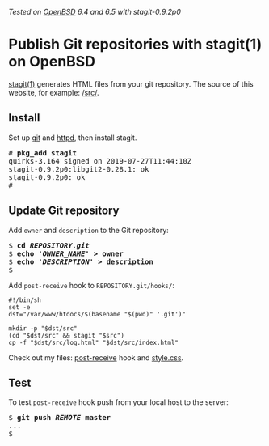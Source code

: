 _Tested on [OpenBSD](/openbsd/) 6.4 and 6.5 with stagit-0.9.2p0_

# Publish Git repositories with stagit(1) on OpenBSD

[stagit(1)](https://git.codemadness.org/stagit/) generates HTML files
from your git repository.  The source of this website, for example:
[/src/](/src/).

## Install

Set up [git](/git.html) and [httpd](/openbsd/httpd.html), then install
stagit.

<pre>
# <b>pkg_add stagit</b>
quirks-3.164 signed on 2019-07-27T11:44:10Z
stagit-0.9.2p0:libgit2-0.28.1: ok
stagit-0.9.2p0: ok
#
</pre>

## Update Git repository

Add `owner` and `description` to the Git repository:

<pre>
$ <b>cd <em>REPOSITORY.git</em></b>
$ <b>echo <em>'OWNER_NAME'</em> > owner</b>
$ <b>echo <em>'DESCRIPTION'</em> > description</b>
$
</pre>

Add `post-receive` hook to `REPOSITORY.git/hooks/`:

	#!/bin/sh
	set -e
	dst="/var/www/htdocs/$(basename "$(pwd)" '.git')"

	mkdir -p "$dst/src"
	(cd "$dst/src" && stagit "$src")
	cp -f "$dst/src/log.html" "$dst/src/index.html"

Check out my files: [post-receive](/post-receive) hook and
[style.css](/stagit/style.css).

## Test

To test `post-receive` hook push from your local host to the server:

<pre>
$ <b>git push <em>REMOTE</em> master</b>
...
$
</pre>
